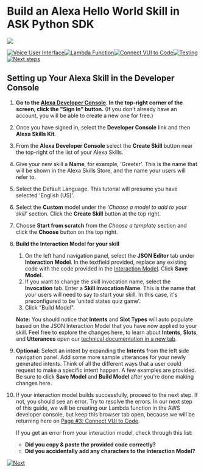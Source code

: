 # Build an Alexa Hello World Skill in ASK Python SDK
<img src="https://m.media-amazon.com/images/G/01/mobile-apps/dex/alexa/alexa-skills-kit/tutorials/quiz-game/header._TTH_.png" />

[![Voice User Interface](https://m.media-amazon.com/images/G/01/mobile-apps/dex/alexa/alexa-skills-kit/tutorials/navigation/1-on._TTH_.png)](./1-voice-user-interface.md)[![Lambda Function](https://m.media-amazon.com/images/G/01/mobile-apps/dex/alexa/alexa-skills-kit/tutorials/navigation/2-off._TTH_.png)](./2-lambda-function.md)[![Connect VUI to Code](https://m.media-amazon.com/images/G/01/mobile-apps/dex/alexa/alexa-skills-kit/tutorials/navigation/3-off._TTH_.png)](./3-connect-vui-to-code.md)[![Testing](https://m.media-amazon.com/images/G/01/mobile-apps/dex/alexa/alexa-skills-kit/tutorials/navigation/4-off._TTH_.png)](./4-testing.md)[![Next steps](https://m.media-amazon.com/images/G/01/mobile-apps/dex/alexa/alexa-skills-kit/tutorials/navigation/5-off._TTH_.png)](./5-next-steps.md)

## Setting up Your Alexa Skill in the Developer Console

1.  **Go to the [Alexa Developer Console](http://developer.amazon.com/alexa?&sc_category=Owned&sc_channel=RD&sc_campaign=Evangelism2018&sc_publisher=github&sc_content=Survey&sc_detail=quiz-game-python-V2_GUI-1&sc_funnel=Convert&sc_country=WW&sc_medium=Owned_RD_Evangelism2018_github_Survey_quiz-game-python-V2_GUI-1_Convert_WW_beginnersdevs&sc_segment=beginnersdevs).  In the top-right corner of the screen, click the "Sign In" button.**
(If you don't already have an account, you will be able to create a new one for free.)

1.  Once you have signed in, select the **Developer Console** link and then **Alexa Skills Kit**.

1.  From the **Alexa Developer Console** select the **Create Skill** button near the top-right of the list of your Alexa Skills.

1. Give your new skill a **Name**, for example, 'Greeter'. This is the name that will be shown in the Alexa Skills Store, and the name your users will refer to.

1. Select the Default Language.  This tutorial will presume you have selected 'English (US)'.

1. Select the **Custom** model under the *'Choose a model to add to your skill'* section. Click the **Create Skill** button at the top right.

1. Choose **Start from scratch** from the *Choose a template* section and click the **Choose** button on the top right.

1. **Build the Interaction Model for your skill**
	1. On the left hand navigation panel, select the **JSON Editor** tab under **Interaction Model**. In the textfield provided, replace any existing code with the code provided in the [Interaction Model](../models/en-US.json).  Click **Save Model**.
    2. If you want to change the skill invocation name, select the **Invocation** tab. Enter a **Skill Invocation Name**. This is the name that your users will need to say to start your skill.  In this case, it's preconfigured to be 'united states quiz game'.
    3. Click "Build Model".

	**Note:** You should notice that **Intents** and **Slot Types** will auto populate based on the JSON Interaction Model that you have now applied to your skill. Feel free to explore the changes here, to learn about **Intents**, **Slots**, and **Utterances** open our [technical documentation in a new tab](https://developer.amazon.com/docs/custom-skills/create-intents-utterances-and-slots.html?&sc_category=Owned&sc_channel=RD&sc_campaign=Evangelism2018&sc_publisher=github&sc_content=Survey&sc_detail=quiz-game-python-V2_GUI-1&sc_funnel=Convert&sc_country=WW&sc_medium=Owned_RD_Evangelism2018_github_Survey_quiz-game-python-V2_GUI-1_Convert_WW_beginnersdevs&sc_segment=beginnersdevs).

7. **Optional:** Select an intent by expanding the **Intents** from the left side navigation panel. Add some more sample utterances for your newly generated intents. Think of all the different ways that a user could request to make a specific intent happen. A few examples are provided. Be sure to click **Save Model** and **Build Model** after you're done making changes here.

8. If your interaction model builds successfully, proceed to the next step. If not, you should see an error. Try to resolve the errors. In our next step of this guide, we will be creating our Lambda function in the AWS developer console, but keep this browser tab open, because we will be returning here on [Page #3: Connect VUI to Code](./3-connect-vui-to-code.md).

     If you get an error from your interaction model, check through this list:

     *  **Did you copy & paste the provided code correctly?**
     *  **Did you accidentally add any characters to the Interaction Model?**

[![Next](https://m.media-amazon.com/images/G/01/mobile-apps/dex/alexa/alexa-skills-kit/tutorials/general/buttons/button_next_lambda_function._TTH_.png)](./2-lambda-function.md)
